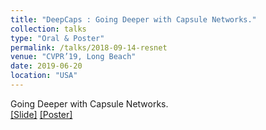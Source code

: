 ```yaml
---
title: "DeepCaps : Going Deeper with Capsule Networks."
collection: talks
type: "Oral & Poster"
permalink: /talks/2018-09-14-resnet
venue: "CVPR’19, Long Beach"
date: 2019-06-20
location: "USA"
---
```


Going Deeper with Capsule Networks. <br>
[[Slide]](http://hirunima.github.io/files/CVPR19_ppt.pptx)
[[Poster]](http://hirunima.github.io/files/CVPR19_Poster.pdf)
